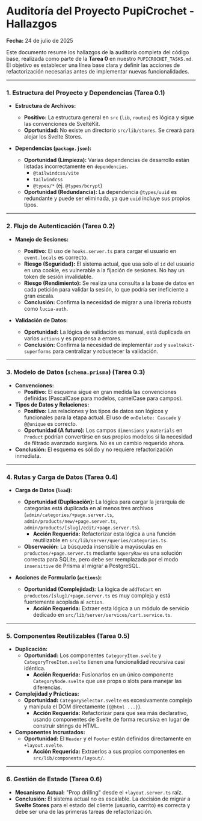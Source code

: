 # Auditoría del Proyecto PupiCrochet - Hallazgos

**Fecha:** 24 de julio de 2025

Este documento resume los hallazgos de la auditoría completa del código base, realizada como parte de la **Tarea 0** en nuestro `PUPICROCHET_TASKS.md`. El objetivo es establecer una línea base clara y definir las acciones de refactorización necesarias antes de implementar nuevas funcionalidades.

---

### 1. Estructura del Proyecto y Dependencias (Tarea 0.1)

*   **Estructura de Archivos:**
    *   **Positivo:** La estructura general en `src` (`lib`, `routes`) es lógica y sigue las convenciones de SvelteKit.
    *   **Oportunidad:** No existe un directorio `src/lib/stores`. Se creará para alojar los Svelte Stores.

*   **Dependencias (`package.json`):**
    *   **Oportunidad (Limpieza):** Varias dependencias de desarrollo están listadas incorrectamente en `dependencies`.
        *   `@tailwindcss/vite`
        *   `tailwindcss`
        *   `@types/*` (ej. `@types/bcrypt`)
    *   **Oportunidad (Redundancia):** La dependencia `@types/uuid` es redundante y puede ser eliminada, ya que `uuid` incluye sus propios tipos.

---

### 2. Flujo de Autenticación (Tarea 0.2)

*   **Manejo de Sesiones:**
    *   **Positivo:** El uso de `hooks.server.ts` para cargar el usuario en `event.locals` es correcto.
    *   **Riesgo (Seguridad):** El sistema actual, que usa solo el `id` del usuario en una cookie, es vulnerable a la fijación de sesiones. No hay un token de sesión invalidable.
    *   **Riesgo (Rendimiento):** Se realiza una consulta a la base de datos en cada petición para validar la sesión, lo que podría ser ineficiente a gran escala.
    *   **Conclusión:** Confirma la necesidad de migrar a una librería robusta como `lucia-auth`.

*   **Validación de Datos:**
    *   **Oportunidad:** La lógica de validación es manual, está duplicada en varios `actions` y es propensa a errores.
    *   **Conclusión:** Confirma la necesidad de implementar `zod` y `sveltekit-superforms` para centralizar y robustecer la validación.

---

### 3. Modelo de Datos (`schema.prisma`) (Tarea 0.3)

*   **Convenciones:**
    *   **Positivo:** El esquema sigue en gran medida las convenciones definidas (PascalCase para modelos, camelCase para campos).
*   **Tipos de Datos y Relaciones:**
    *   **Positivo:** Las relaciones y los tipos de datos son lógicos y funcionales para la etapa actual. El uso de `onDelete: Cascade` y `@@unique` es correcto.
    *   **Oportunidad (A futuro):** Los campos `dimensions` y `materials` en `Product` podrían convertirse en sus propios modelos si la necesidad de filtrado avanzado surgiera. No es un cambio requerido ahora.
*   **Conclusión:** El esquema es sólido y no requiere refactorización inmediata.

---

### 4. Rutas y Carga de Datos (Tarea 0.4)

*   **Carga de Datos (`load`):**
    *   **Oportunidad (Duplicación):** La lógica para cargar la jerarquía de categorías está duplicada en al menos tres archivos (`admin/categories/+page.server.ts`, `admin/products/new/+page.server.ts`, `admin/products/[slug]/edit/+page.server.ts`).
        *   **Acción Requerida:** Refactorizar esta lógica a una función reutilizable en `src/lib/server/queries/categories.ts`.
    *   **Observación:** La búsqueda insensible a mayúsculas en `productos/+page.server.ts` mediante `$queryRaw` es una solución correcta para SQLite, pero debe ser reemplazada por el modo `insensitive` de Prisma al migrar a PostgreSQL.

*   **Acciones de Formulario (`actions`):**
    *   **Oportunidad (Complejidad):** La lógica de `addToCart` en `productos/[slug]/+page.server.ts` es muy compleja y está fuertemente acoplada al `action`.
        *   **Acción Requerida:** Extraer esta lógica a un módulo de servicio dedicado en `src/lib/server/services/cart.service.ts`.

---

### 5. Componentes Reutilizables (Tarea 0.5)

*   **Duplicación:**
    *   **Oportunidad:** Los componentes `CategoryItem.svelte` y `CategoryTreeItem.svelte` tienen una funcionalidad recursiva casi idéntica.
        *   **Acción Requerida:** Fusionarlos en un único componente `CategoryNode.svelte` que use props o slots para manejar las diferencias.
*   **Complejidad y Prácticas:**
    *   **Oportunidad:** `CategorySelector.svelte` es excesivamente complejo y manipula el DOM directamente (`{@html ...}`).
        *   **Acción Requerida:** Refactorizar para que sea más declarativo, usando componentes de Svelte de forma recursiva en lugar de construir strings de HTML.
*   **Componentes Incrustados:**
    *   **Oportunidad:** El `Header` y el `Footer` están definidos directamente en `+layout.svelte`.
        *   **Acción Requerida:** Extraerlos a sus propios componentes en `src/lib/components/layout/`.

---

### 6. Gestión de Estado (Tarea 0.6)

*   **Mecanismo Actual:** "Prop drilling" desde el `+layout.server.ts` raíz.
*   **Conclusión:** El sistema actual no es escalable. La decisión de migrar a **Svelte Stores** para el estado del cliente (usuario, carrito) es correcta y debe ser una de las primeras tareas de refactorización.

